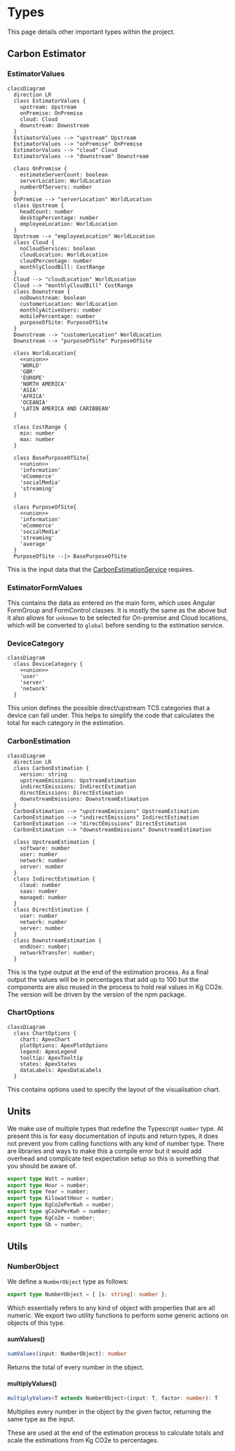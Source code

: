 # Types

This page details other important types within the project.

## Carbon Estimator

### EstimatorValues

```mermaid
classDiagram
  direction LR
  class EstimatorValues {
    upstream: Upstream
    onPremise: OnPremise
    cloud: Cloud
    downstream: Downstream
  }
  EstimatorValues --> "upstream" Upstream
  EstimatorValues --> "onPremise" OnPremise
  EstimatorValues --> "cloud" Cloud
  EstimatorValues --> "downstream" Downstream

  class OnPremise {
    estimateServerCount: boolean
    serverLocation: WorldLocation
    numberOfServers: number
  }
  OnPremise --> "serverLocation" WorldLocation
  class Upstream {
    headCount: number
    desktopPercentage: number
    employeeLocation: WorldLocation
  }
  Upstream --> "employeeLocation" WorldLocation
  class Cloud {
    noCloudServices: boolean
    cloudLocation: WorldLocation
    cloudPercentage: number
    monthlyCloudBill: CostRange
  }
  Cloud --> "cloudLocation" WorldLocation
  Cloud --> "monthlyCloudBill" CostRange
  class Downstream {
    noDownstream: boolean
    customerLocation: WorldLocation
    monthlyActiveUsers: number
    mobilePercentage: number
    purposeOfSite: PurposeOfSite
  }
  Downstream --> "customerLocation" WorldLocation
  Downstream --> "purposeOfSite" PurposeOfSite

  class WorldLocation{
    <<union>>
    'WORLD'
    'GBR'
    'EUROPE'
    'NORTH AMERICA'
    'ASIA'
    'AFRICA'
    'OCEANIA'
    'LATIN AMERICA AND CARIBBEAN'
  }

  class CostRange {
    min: number
    max: number
  }

  class BasePurposeOfSite{
    <<union>>
    'information'
    'eCommerce'
    'socialMedia'
    'streaming'
  }

  class PurposeOfSite{
    <<union>>
    'information'
    'eCommerce'
    'socialMedia'
    'streaming'
    'average'
  }
  PurposeOfSite --|> BasePurposeOfSite
```

This is the input data that the [CarbonEstimationService](services.md#carbonestimationservice) requires.

### EstimatorFormValues

This contains the data as entered on the main form, which uses Angular FormGroup and FormControl classes. It is mostly the same as the above but it also allows for `unknown` to be selected for On-premise and Cloud locations, which will be converted to `global` before sending to the estimation service.

### DeviceCategory

```mermaid
classDiagram
  class DeviceCategory {
    <<union>>
    'user'
    'server'
    'network'
  }
```

This union defines the possible direct/upstream TCS categories that a device can fall under. This helps to simplify the code that calculates the total for each category in the estimation.

### CarbonEstimation

```mermaid
classDiagram
  direction LR
  class CarbonEstimation {
    version: string
    upstreamEmissions: UpstreamEstimation
    indirectEmissions: IndirectEstimation
    directEmissions: DirectEstimation
    downstreamEmissions: DownstreamEstimation
  }
  CarbonEstimation --> "upstreamEmissions" UpstreamEstimation
  CarbonEstimation --> "indirectEmissions" IndirectEstimation
  CarbonEstimation --> "directEmissions" DirectEstimation
  CarbonEstimation --> "downstreamEmissions" DownstreamEstimation

  class UpstreamEstimation {
    software: number
    user: number
    network: number
    server: number
  }
  class IndirectEstimation {
    cloud: number
    saas: number
    managed: number
  }
  class DirectEstimation {
    user: number
    network: number
    server: number
  }
  class DownstreamEstimation {
    endUser: number;
    networkTransfer: number;
  }
```

This is the type output at the end of the estimation process. As a final output the values will be in percentages that add up to 100 but the components are also reused in the process to hold real values in Kg CO2e. The version will be driven by the version of the npm package.

### ChartOptions

```mermaid
classDiagram
  class ChartOptions {
    chart: ApexChart
    plotOptions: ApexPlotOptions
    legend: ApexLegend
    tooltip: ApexTooltip
    states: ApexStates
    dataLabels: ApexDataLabels
  }
```

This contains options used to specify the layout of the visualisation chart.

## Units

We make use of multiple types that redefine the Typescript `number` type. At present this is for easy documentation of inputs and return types, it does not prevent you from calling functions with any kind of number type. There are libraries and ways to make this a compile error but it would add overhead and complicate test expectation setup so this is something that you should be aware of.

```typescript
export type Watt = number;
export type Hour = number;
export type Year = number;
export type KilowattHour = number;
export type KgCo2ePerKwh = number;
export type gCo2ePerKwh = number;
export type KgCo2e = number;
export type Gb = number;
```

## Utils

### NumberObject

We define a `NumberObject` type as follows:

```typescript
export type NumberObject = { [s: string]: number };
```

Which essentially refers to any kind of object with properties that are all numeric. We export two utility functions to perform some generic actions on objects of this type.

#### sumValues()

```typescript
sumValues(input: NumberObject): number
```
Returns the total of every number in the object.

#### multiplyValues()

```typescript
multiplyValues<T extends NumberObject>(input: T, factor: number): T
```

Multiplies every number in the object by the given factor, returning the same type as the input.

These are used at the end of the estimation process to calculate totals and scale the estimations from Kg CO2e to percentages.
